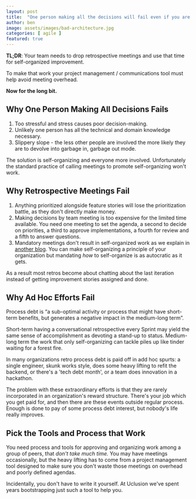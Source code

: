 ```yaml
---
layout: post
title:  "One person making all the decisions will fail even if you are that person."
author: ben
image: assets/images/bad-architecture.jpg
categories: [ agile ]
featured: true
---
```

**TL;DR**: Your team needs to drop retrospective meetings and use that time for self-organized improvement.

To make that work your project management / communications tool must help avoid meeting overhead.

**Now for the long bit.**

## Why One Person Making All Decisions Fails
1. Too stressful and stress causes poor decision-making.
2. Unlikely one person has all the technical and domain knowledge necessary.
3. Slippery slope - the less other people are involved the more likely they are to devolve into garbage in, garbage out mode.

The solution is self-organizing and everyone more involved. Unfortunately the standard practice of calling meetings to
promote self-organizing won't work.

## Why Retrospective Meetings Fail
1. Anything prioritized alongside feature stories will lose the prioritization battle, as they don't directly make money. 
2. Making decisions by team meeting is too expensive for the limited time available. You need one meeting to set the 
agenda, a second to decide on priorities, a third to approve implementations, a fourth for review and a fifth to 
answer questions. 
3. Mandatory meetings don't result in self-organized work as we explain in 
[another blog]({{site.baseurl}}/agile/2021/07/07/face-to-face.html). You can make self-organizing a principle of your 
organization but mandating _how_ to self-organize is as autocratic as it gets.

As a result most retros become about chatting about the last iteration instead of getting improvement stories assigned 
and done.

## Why Ad Hoc Efforts Fail
Process debt is “a sub-optimal activity or process that might have short-term benefits, but generates a negative 
impact in the medium-long term”. 

Short-term having a conversational retrospective every Sprint may yield the same sense of accomplishment as 
devoting a stand-up to status. Medium-long term the work that only self-organizing can tackle piles up like tinder
waiting for a forest fire.

In many organizations retro process debt is paid off in add hoc spurts: a single engineer, skunk works style,
does some heavy lifting to refit the backend, or there's a 'tech debt month', or a team does innovation in a hackathon.

The problem with these extraordinary efforts is that they are rarely incorporated in an organization's reward structure.
There's your job which you get paid for, and then there are these events outside regular process. Enough is done
to pay of some process debt interest, but nobody's life really improves.

## Pick the Tools and Process that Work
You need process and tools for approving and organizing work among a group of peers, that _don't take much time._ 
You may have meetings occasionally, but the heavy lifting has to come from a project management tool designed to make 
sure you don't waste those meetings on overhead and poorly defined agendas.

Incidentally, you don't have to write it yourself. At Uclusion we've spent years bootstrapping just such a tool to help 
you.


